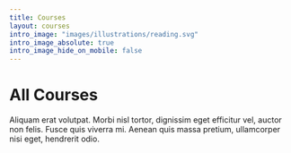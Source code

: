 ```yaml
---
title: Courses
layout: courses
intro_image: "images/illustrations/reading.svg"
intro_image_absolute: true
intro_image_hide_on_mobile: false
---
```


# All Courses

Aliquam erat volutpat. Morbi nisl tortor, dignissim eget efficitur vel, auctor non felis. Fusce quis viverra mi. Aenean quis massa pretium, ullamcorper nisi eget, hendrerit odio.
